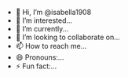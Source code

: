 - 👋 Hi, I’m @isabella1908
- 👀 I’m interested...
- 🌱 I’m currently...
- 💞️ I’m looking to collaborate on...
- 📫 How to reach me...
- 😄 Pronouns:...
- ⚡ Fun fact:...

<!---
isabella1908/isabella1908 is a ✨ special ✨ repository because its `README.md` (this file) appears on your GitHub profile.
You can click the Preview link to take a look at your changes.
--->
